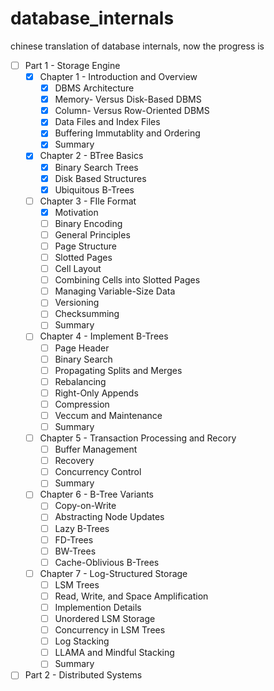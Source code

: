 # database_internals
chinese translation of database internals, now the progress is

- [ ] Part 1 - Storage Engine
  - [x] Chapter 1 - Introduction and Overview
    - [x] DBMS Architecture
    - [x] Memory- Versus Disk-Based DBMS
    - [x] Column- Versus Row-Oriented DBMS
    - [x] Data Files and Index Files
    - [x] Buffering Immutablity and Ordering
    - [x] Summary
  - [x] Chapter 2 - BTree Basics
    - [x] Binary Search Trees
    - [x] Disk Based Structures
    - [x] Ubiquitous B-Trees
  - [ ] Chapter 3 - FIle Format
    - [x] Motivation
    - [ ] Binary Encoding
    - [ ] General Principles
    - [ ] Page Structure
    - [ ] Slotted Pages
    - [ ] Cell Layout
    - [ ] Combining Cells into Slotted Pages
    - [ ] Managing Variable-Size Data
    - [ ] Versioning
    - [ ] Checksumming
    - [ ] Summary
  - [ ] Chapter 4 - Implement B-Trees
    - [ ] Page Header
    - [ ] Binary Search
    - [ ] Propagating Splits and Merges
    - [ ] Rebalancing
    - [ ] Right-Only Appends
    - [ ] Compression
    - [ ] Veccum and Maintenance
    - [ ] Summary
  - [ ] Chapter 5 - Transaction Processing and Recory
    - [ ] Buffer Management
    - [ ] Recovery
    - [ ] Concurrency Control
    - [ ] Summary
  - [ ] Chapter 6 - B-Tree Variants
    - [ ] Copy-on-Write
    - [ ] Abstracting Node Updates
    - [ ] Lazy B-Trees
    - [ ] FD-Trees
    - [ ] BW-Trees
    - [ ] Cache-Oblivious B-Trees
  - [ ] Chapter 7 - Log-Structured Storage
    - [ ] LSM Trees
    - [ ] Read, Write, and Space Amplification
    - [ ] Implemention Details
    - [ ] Unordered LSM Storage
    - [ ] Concurrency in LSM Trees
    - [ ] Log Stacking
    - [ ] LLAMA and Mindful Stacking
    - [ ] Summary
- [ ] Part 2 - Distributed Systems
